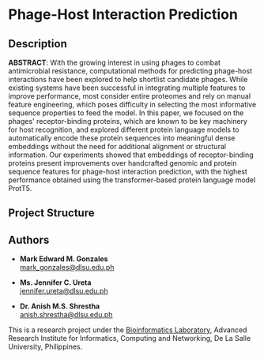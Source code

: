 # Phage-Host Interaction Prediction

## Description
**ABSTRACT**: With the growing interest in using phages to combat antimicrobial resistance, computational methods for predicting phage-host interactions have been explored to help shortlist candidate phages. While existing systems have been successful in integrating multiple features to improve performance, most consider entire proteomes and rely on manual feature engineering, which poses difficulty in selecting the most informative sequence properties to feed the model. In this paper, we focused on the phages' receptor-binding proteins, which are known to be key machinery for host recognition, and explored different protein language models to automatically encode these protein sequences into meaningful dense embeddings without the need for additional alignment or structural information. Our experiments showed that embeddings of receptor-binding proteins present improvements over handcrafted genomic and protein sequence features for phage-host interaction prediction, with the highest performance obtained using the transformer-based protein language model ProtT5.

## Project Structure

## Authors
- **Mark Edward M. Gonzales** <br>
  mark_gonzales@dlsu.edu.ph 
 
- **Ms. Jennifer C. Ureta** <br>
  jennifer.ureta@dlsu.edu.ph 
  
- **Dr. Anish M.S. Shrestha** <br>
  anish.shrestha@dlsu.edu.ph

This is a research project under the [Bioinformatics Laboratory](https://bioinfodlsu.com/), Advanced Research Institute for Informatics, Computing and Networking, De La Salle University, Philippines.
  
